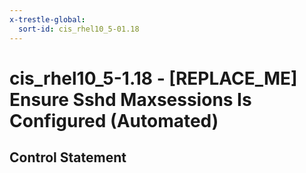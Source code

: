 ```yaml
---
x-trestle-global:
  sort-id: cis_rhel10_5-01.18
---
```


# cis_rhel10_5-1.18 - \[REPLACE_ME\] Ensure Sshd Maxsessions Is Configured (Automated)

## Control Statement
